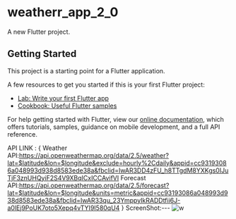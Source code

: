 # weatherr_app_2_0

A new Flutter project.

## Getting Started

This project is a starting point for a Flutter application.

A few resources to get you started if this is your first Flutter project:

- [Lab: Write your first Flutter app](https://flutter.dev/docs/get-started/codelab)
- [Cookbook: Useful Flutter samples](https://flutter.dev/docs/cookbook)

For help getting started with Flutter, view our
[online documentation](https://flutter.dev/docs), which offers tutorials,
samples, guidance on mobile development, and a full API reference.


API LINK : {
Weather API:https://api.openweathermap.org/data/2.5/weather?lat=$latitude&lon=$longitude&exclude=hourly%2Cdaily&appid=cc93193086a048993d938d8583ede38a&fbclid=IwAR3DD4zFU_h8TTgdM8YXKgs0IJuTjF3znUHQyiF2S4V9XBqICxICCAvifVI
Forecast API:https://api.openweathermap.org/data/2.5/forecast?lat=$latitude&lon=$longitude&units=metric&appid=cc93193086a048993d938d8583ede38a&fbclid=IwAR33qu_23YmppyIkRADDtfii6J-a0lEj9PoUK7oto5Xepq4vTYI9I580qU4
}
ScreenShot:---
![w](https://user-images.githubusercontent.com/106397010/176992515-db2275f7-cf47-48a5-96da-a355934a65c3.PNG)
